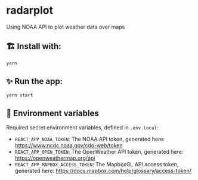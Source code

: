 # radarplot

Using NOAA API to plot weather data over maps

## 🏗️ Install with:

`yarn`

## ✨ Run the app:

`yarn start`

## 📝 Environment variables

Required secret environment variables, defined in `.env.local`:

- `REACT_APP_NOAA_TOKEN`: The NOAA API token, generated here: https://www.ncdc.noaa.gov/cdo-web/token
- `REACT_APP_OPEN_TOKEN`: The OpenWeather API token, generated here: https://openweathermap.org/api
- `REACT_APP_MAPBOX_ACCESS_TOKEN`: The MapboxGL API access token, generated here: https://docs.mapbox.com/help/glossary/access-token/
